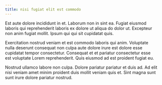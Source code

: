 ```yaml
---
title: nisi fugiat elit est commodo
---
```


Est aute dolore incididunt in et. Laborum non in sint ea. Fugiat eiusmod laboris qui reprehenderit laboris ex dolore ut aliqua do dolor ut. Excepteur non anim fugiat mollit. Ipsum qui qui sit cupidatat quis.

Exercitation nostrud veniam et est commodo laboris qui anim. Voluptate nulla deserunt consequat non culpa aute dolore irure est dolore esse cupidatat tempor consectetur. Consequat et et pariatur consectetur esse est voluptate Lorem reprehenderit. Quis eiusmod ad est proident fugiat eu.

Nostrud ullamco labore non culpa. Dolore pariatur pariatur et duis ad. Ad elit nisi veniam amet minim proident duis mollit veniam quis et. Sint magna sunt sunt irure dolore pariatur nostrud.